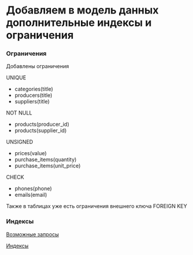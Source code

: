 # Добавляем в модель данных дополнительные индексы и ограничения

### Ограничения

Добавлены ограничения

UNIQUE
- categories(title)
- producers(title)
- suppliers(title)

NOT NULL
- products(producer_id)
- products(supplier_id)

UNSIGNED
- prices(value)
- purchase_items(quantity)
- purchase_items(unit_price)

CHECK
- phones(phone)
- emails(email)

Также в таблицах уже есть ограничения внешнего ключа
FOREIGN KEY

### Индексы

[Возможные запросы]()

[Индексы]()